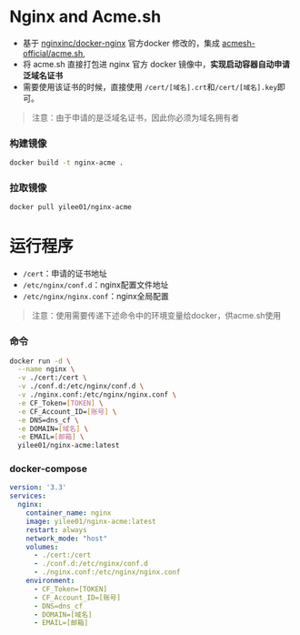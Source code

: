 # Nginx and Acme.sh

-   基于 [nginxinc/docker-nginx](https://github.com/nginxinc/docker-nginx) 官方docker 修改的，集成  [acmesh-official/acme.sh](https://github.com/acmesh-official/acme.sh),
-   将 acme.sh 直接打包进 nginx 官方 docker 镜像中，**实现启动容器自动申请泛域名证书**
-   需要使用该证书的时候，直接使用 `/cert/[域名].crt`和`/cert/[域名].key`即可。

>   注意：由于申请的是泛域名证书，因此你必须为域名拥有者

### 构建镜像

```sh
docker build -t nginx-acme .
```

### 拉取镜像

```sh
docker pull yilee01/nginx-acme
```

# 运行程序

+ `/cert`：申请的证书地址
+ `/etc/nginx/conf.d`：nginx配置文件地址
+ `/etc/nginx/nginx.conf`：nginx全局配置

> 注意：使用需要传递下述命令中的环境变量给docker，供acme.sh使用

### 命令

```bash
docker run -d \
  --name nginx \
  -v ./cert:/cert \
  -v ./conf.d:/etc/nginx/conf.d \
  -v ./nginx.conf:/etc/nginx/nginx.conf \
  -e CF_Token=[TOKEN] \
  -e CF_Account_ID=[账号] \
  -e DNS=dns_cf \
  -e DOMAIN=[域名] \
  -e EMAIL=[邮箱] \
  yilee01/nginx-acme:latest
```

### docker-compose

```yml
version: '3.3'
services:
  nginx:
    container_name: nginx
    image: yilee01/nginx-acme:latest
    restart: always
    network_mode: "host"
    volumes:
      - ./cert:/cert
      - ./conf.d:/etc/nginx/conf.d
      - ./nginx.conf:/etc/nginx/nginx.conf
    environment:
      - CF_Token=[TOKEN]
      - CF_Account_ID=[账号]
      - DNS=dns_cf
      - DOMAIN=[域名]
      - EMAIL=[邮箱]
```


